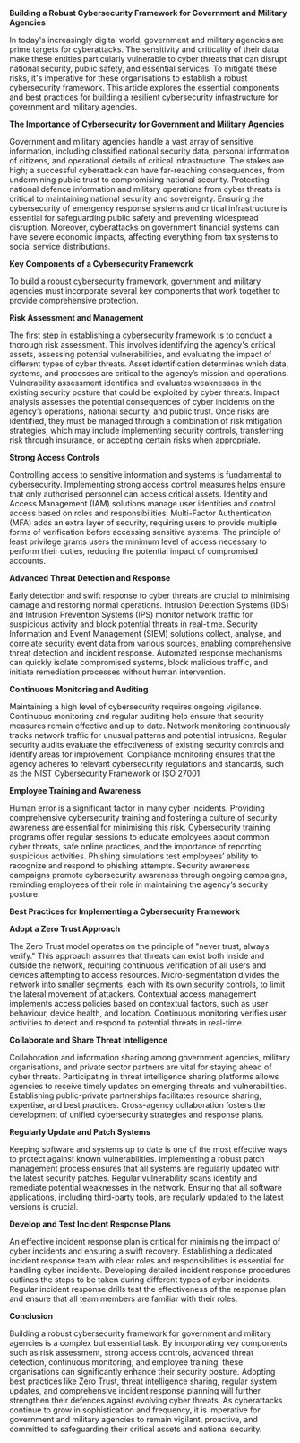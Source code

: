 **Building a Robust Cybersecurity Framework for Government and Military
Agencies**

In today's increasingly digital world, government and military agencies are
prime targets for cyberattacks. The sensitivity and criticality of their data
make these entities particularly vulnerable to cyber threats that can disrupt
national security, public safety, and essential services. To mitigate these
risks, it's imperative for these organisations to establish a robust
cybersecurity framework. This article explores the essential components and best
practices for building a resilient cybersecurity infrastructure for government
and military agencies.

**The Importance of Cybersecurity for Government and Military Agencies**

Government and military agencies handle a vast array of sensitive information,
including classified national security data, personal information of citizens,
and operational details of critical infrastructure. The stakes are high; a
successful cyberattack can have far-reaching consequences, from undermining
public trust to compromising national security. Protecting national defence
information and military operations from cyber threats is critical to
maintaining national security and sovereignty. Ensuring the cybersecurity of
emergency response systems and critical infrastructure is essential for
safeguarding public safety and preventing widespread disruption. Moreover,
cyberattacks on government financial systems can have severe economic impacts,
affecting everything from tax systems to social service distributions.

**Key Components of a Cybersecurity Framework**

To build a robust cybersecurity framework, government and military agencies must
incorporate several key components that work together to provide comprehensive
protection.

**Risk Assessment and Management**

The first step in establishing a cybersecurity framework is to conduct a
thorough risk assessment. This involves identifying the agency's critical
assets, assessing potential vulnerabilities, and evaluating the impact of
different types of cyber threats. Asset identification determines which data,
systems, and processes are critical to the agency’s mission and operations.
Vulnerability assessment identifies and evaluates weaknesses in the existing
security posture that could be exploited by cyber threats. Impact analysis
assesses the potential consequences of cyber incidents on the agency’s
operations, national security, and public trust. Once risks are identified, they
must be managed through a combination of risk mitigation strategies, which may
include implementing security controls, transferring risk through insurance, or
accepting certain risks when appropriate.

**Strong Access Controls**

Controlling access to sensitive information and systems is fundamental to
cybersecurity. Implementing strong access control measures helps ensure that
only authorised personnel can access critical assets. Identity and Access
Management (IAM) solutions manage user identities and control access based on
roles and responsibilities. Multi-Factor Authentication (MFA) adds an extra
layer of security, requiring users to provide multiple forms of verification
before accessing sensitive systems. The principle of least privilege grants
users the minimum level of access necessary to perform their duties, reducing
the potential impact of compromised accounts.

**Advanced Threat Detection and Response**

Early detection and swift response to cyber threats are crucial to minimising
damage and restoring normal operations. Intrusion Detection Systems (IDS) and
Intrusion Prevention Systems (IPS) monitor network traffic for suspicious
activity and block potential threats in real-time. Security Information and
Event Management (SIEM) solutions collect, analyse, and correlate security event
data from various sources, enabling comprehensive threat detection and incident
response. Automated response mechanisms can quickly isolate compromised systems,
block malicious traffic, and initiate remediation processes without human
intervention.

**Continuous Monitoring and Auditing**

Maintaining a high level of cybersecurity requires ongoing vigilance. Continuous
monitoring and regular auditing help ensure that security measures remain
effective and up to date. Network monitoring continuously tracks network traffic
for unusual patterns and potential intrusions. Regular security audits evaluate
the effectiveness of existing security controls and identify areas for
improvement. Compliance monitoring ensures that the agency adheres to relevant
cybersecurity regulations and standards, such as the NIST Cybersecurity
Framework or ISO 27001\.

**Employee Training and Awareness**

Human error is a significant factor in many cyber incidents. Providing
comprehensive cybersecurity training and fostering a culture of security
awareness are essential for minimising this risk. Cybersecurity training
programs offer regular sessions to educate employees about common cyber threats,
safe online practices, and the importance of reporting suspicious activities.
Phishing simulations test employees’ ability to recognize and respond to
phishing attempts. Security awareness campaigns promote cybersecurity awareness
through ongoing campaigns, reminding employees of their role in maintaining the
agency’s security posture.

**Best Practices for Implementing a Cybersecurity Framework**

**Adopt a Zero Trust Approach**

The Zero Trust model operates on the principle of "never trust, always verify."
This approach assumes that threats can exist both inside and outside the
network, requiring continuous verification of all users and devices attempting
to access resources. Micro-segmentation divides the network into smaller
segments, each with its own security controls, to limit the lateral movement of
attackers. Contextual access management implements access policies based on
contextual factors, such as user behaviour, device health, and location.
Continuous monitoring verifies user activities to detect and respond to
potential threats in real-time.

**Collaborate and Share Threat Intelligence**

Collaboration and information sharing among government agencies, military
organisations, and private sector partners are vital for staying ahead of cyber
threats. Participating in threat intelligence sharing platforms allows agencies
to receive timely updates on emerging threats and vulnerabilities. Establishing
public-private partnerships facilitates resource sharing, expertise, and best
practices. Cross-agency collaboration fosters the development of unified
cybersecurity strategies and response plans.

**Regularly Update and Patch Systems**

Keeping software and systems up to date is one of the most effective ways to
protect against known vulnerabilities. Implementing a robust patch management
process ensures that all systems are regularly updated with the latest security
patches. Regular vulnerability scans identify and remediate potential weaknesses
in the network. Ensuring that all software applications, including third-party
tools, are regularly updated to the latest versions is crucial.

**Develop and Test Incident Response Plans**

An effective incident response plan is critical for minimising the impact of
cyber incidents and ensuring a swift recovery. Establishing a dedicated incident
response team with clear roles and responsibilities is essential for handling
cyber incidents. Developing detailed incident response procedures outlines the
steps to be taken during different types of cyber incidents. Regular incident
response drills test the effectiveness of the response plan and ensure that all
team members are familiar with their roles.

**Conclusion**

Building a robust cybersecurity framework for government and military agencies
is a complex but essential task. By incorporating key components such as risk
assessment, strong access controls, advanced threat detection, continuous
monitoring, and employee training, these organisations can significantly enhance
their security posture. Adopting best practices like Zero Trust, threat
intelligence sharing, regular system updates, and comprehensive incident
response planning will further strengthen their defences against evolving cyber
threats. As cyberattacks continue to grow in sophistication and frequency, it is
imperative for government and military agencies to remain vigilant, proactive,
and committed to safeguarding their critical assets and national security.
